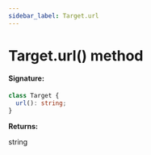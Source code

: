 ```yaml
---
sidebar_label: Target.url
---
```


# Target.url() method

#### Signature:

```typescript
class Target {
  url(): string;
}
```

**Returns:**

string
